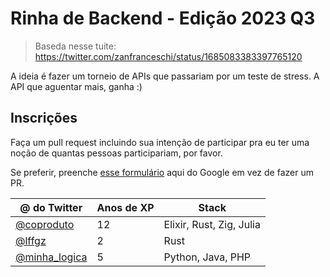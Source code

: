 # Rinha de Backend - Edição 2023 Q3

> Baseda nesse tuíte: https://twitter.com/zanfranceschi/status/1685083383397765120

A ideia é fazer um torneio de APIs que passariam por um teste de stress. A API que aguentar mais, ganha :)

## Inscrições

Faça um pull request incluindo sua intenção de participar pra eu ter uma noção de quantas pessoas participariam, por favor.

Se preferir, preenche [esse formulário](https://docs.google.com/forms/d/e/1FAIpQLSevmaqfjh9r9K0f9l-MD-cNcM6Te4P4HnIvhM0-9WNxz5pwhg/viewform) aqui do Google em vez de fazer um PR.

| @ do Twitter | Anos de XP | Stack |
| --- | --- | --- |
| [@coproduto](https://twitter.com/coproduto) | 12 | Elixir, Rust, Zig, Julia |
| [@lffgz](https://twitter.com/lffgz) | 2 | Rust |
| [@minha_logica](https://twitter.com/minha_logica) | 5 | Python, Java, PHP |
